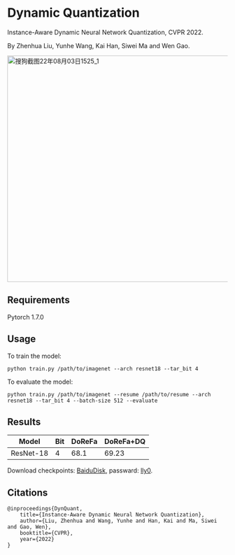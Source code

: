 # Dynamic Quantization

Instance-Aware Dynamic Neural Network Quantization, CVPR 2022.

By Zhenhua Liu, Yunhe Wang, Kai Han, Siwei Ma and Wen Gao.

<img width="518" alt="搜狗截图22年08月03日1525_1" src="https://user-images.githubusercontent.com/19202799/182549238-2cc1db63-e504-483f-8a2e-ff51d94974cb.png">


## Requirements
Pytorch 1.7.0

## Usage

To train the model:
```
python train.py /path/to/imagenet --arch resnet18 --tar_bit 4
```

To evaluate the model:
```
python train.py /path/to/imagenet --resume /path/to/resume --arch resnet18 --tar_bit 4 --batch-size 512 --evaluate
```

## Results

| Model | Bit | DoReFa | DoReFa+DQ |
|-- | --| --|--|
| ResNet-18| 4 | 68.1 | 69.23 |

Download checkpoints: [BaiduDisk](https://pan.baidu.com/s/1VrXoFBL78x0_a_67y6j_Xg), passward: [lly0]().

## Citations

	@inproceedings{DynQuant,
		title={Instance-Aware Dynamic Neural Network Quantization},
		author={Liu, Zhenhua and Wang, Yunhe and Han, Kai and Ma, Siwei and Gao, Wen},
		booktitle={CVPR},
		year={2022}
	}
